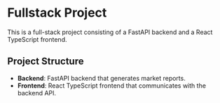 # Fullstack Project

This is a full-stack project consisting of a FastAPI backend and a React TypeScript frontend.

## Project Structure

- **Backend**: FastAPI backend that generates market reports.
- **Frontend**: React TypeScript frontend that communicates with the backend API.
